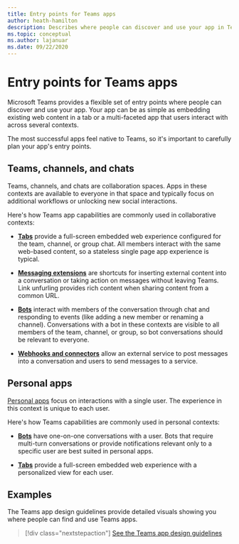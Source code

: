 ```yaml
---
title: Entry points for Teams apps
author: heath-hamilton
description: Describes where people can discover and use your app in Teams.
ms.topic: conceptual
ms.author: lajanuar
ms.date: 09/22/2020
---
```

# Entry points for Teams apps

Microsoft Teams provides a flexible set of entry points where people can discover and use your app. Your app can be as simple as embedding existing web content in a tab or a multi-faceted app that users interact with across several contexts.

The most successful apps feel native to Teams, so it's important to carefully plan your app's entry points.

## Teams, channels, and chats

Teams, channels, and chats are collaboration spaces. Apps in these contexts are available to everyone in that space and typically focus on additional workflows or unlocking new social interactions.

Here's how Teams app capabilities are commonly used in collaborative contexts:

* [**Tabs**](~/tabs/what-are-tabs.md) provide a full-screen embedded web experience configured for the team, channel, or group chat. All members interact with the same web-based content, so a stateless single page app experience is typical.

* [**Messaging extensions**](~/messaging-extensions/what-are-messaging-extensions.md) are shortcuts for inserting external content into a conversation or taking action on messages without leaving Teams. Link unfurling provides rich content when sharing content from a common URL.

* [**Bots**](~/bots/what-are-bots.md) interact with members of the conversation through chat and responding to events (like adding a new member or renaming a channel). Conversations with a bot in these contexts are visible to all members of the team, channel, or group, so bot conversations should be relevant to everyone.

* [**Webhooks and connectors**](~/webhooks-and-connectors/what-are-webhooks-and-connectors.md) allow an external service to post messages into a conversation and users to send messages to a service.

## Personal apps

[Personal apps](~/concepts/design/personal-apps.md) focus on interactions with a single user. The experience in this context is unique to each user.

Here's how Teams capabilities are commonly used in personal contexts:

* [**Bots**](~/bots/what-are-bots.md) have one-on-one conversations with a user. Bots that require multi-turn conversations or provide notifications relevant only to a specific user are best suited in personal apps.

* [**Tabs**](~/tabs/what-are-tabs.md) provide a full-screen embedded web experience with a personalized view for each user.

## Examples

The Teams app design guidelines provide detailed visuals showing you where people can find and use Teams apps.

> [!div class="nextstepaction"]
> [See the Teams app design guidelines](../concepts/design/design-teams-app-overview.md)
